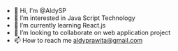 - 👋 Hi, I’m @AldySP
- 👀 I’m interested in Java Script Technology
- 🌱 I’m currently learning React.js
- 💞️ I’m looking to collaborate on web application project
- 📫 How to reach me aldyprawita@gmail.com
